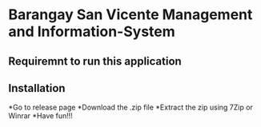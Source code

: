 # Barangay San Vicente Management and Information-System


## Requiremnt to run this application


## Installation
*Go to release page
*Download the  .zip file
*Extract the zip using 7Zip or Winrar
*Have fun!!!

